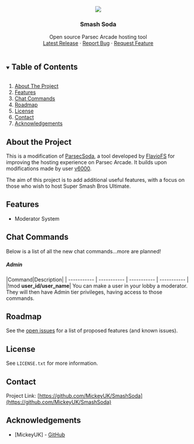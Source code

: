 <!-- PROJECT LOGO -->
<br />
<p align="center">
  <img src="https://github.com/MickeyUK/SmashSoda/raw/master/github/logo.png">
  <h3 align="center">Smash Soda</h3>

  <p align="center">
    Open source Parsec Arcade hosting tool
    <br />
    <a href="https://github.com/MickeyUK/SmashSoda/releases">Latest Release</a>
    ·
    <a href="https://github.com/MickeyUK/SmashSoda/issues">Report Bug</a>
    ·
    <a href="https://github.com/MickeyUK/SmashSoda/issues">Request Feature</a>
  </p>
</p>

<!-- TABLE OF CONTENTS -->
<details open="open">
  <summary><h2 style="display: inline-block">Table of Contents</h2></summary>
  <ol>
    <li>
      <a href="#about-the-project">About The Project</a>
    </li>
    <li><a href="#features">Features</a></li>
    <li><a href="#chat-commands">Chat Commands</a></li>
    <li><a href="#roadmap">Roadmap</a></li>
    <li><a href="#license">License</a></li>
    <li><a href="#contact">Contact</a></li>
    <li><a href="#acknowledgements">Acknowledgements</a></li>
  </ol>
</details>


## About the Project

This is a modification of <a href="https://github.com/FlavioFS/">ParsecSoda</a>, a tool developed by <a href="https://github.com/FlavioFS/">FlavioFS</a> for improving the hosting experience on Parsec Arcade. It builds upon modifications made by user <a href="https://github.com/v6ooo/">v6000</a>.

The aim of this project is to add additional useful features, with a focus on those who wish to host Super Smash Bros Ultimate.

## Features

  * Moderator System

## Chat Commands

Below is a list of all the new chat commands...more are planned!

##### Admin
|Command|Description|
| ----------- | ----------- | ----------- | ----------- |
|!mod **user_id/user_name**| You can make a user in your lobby a moderator. They will then have Admin tier privileges, having access to those commands.

## Roadmap

See the [open issues](https://github.com/MickeyUK/SmashSoda/issues) for a list of proposed features (and known issues).


## License

See `LICENSE.txt` for more information.



## Contact


Project Link: [https://github.com/MickeyUK/SmashSoda](https://github.com/MickeyUK/SmashSoda)



<!-- ACKNOWLEDGEMENTS -->
## Acknowledgements

* [MickeyUK] - [GitHub](https://github.com/MickeyUK)
